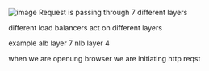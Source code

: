 ![image](https://github.com/user-attachments/assets/2035c064-238e-44c3-8abe-5ba60a2025e7)
Request is passing through 7 different layers 

different load balancers act on different layers

example alb layer 7  nlb layer 4

when we are openung browser we are initiating http reqst 

